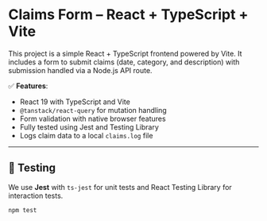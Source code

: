 # Claims Form – React + TypeScript + Vite

This project is a simple React + TypeScript frontend powered by Vite. It includes a form to submit claims (date, category, and description) with submission handled via a Node.js API route.

✅ **Features**:

- React 19 with TypeScript and Vite
- `@tanstack/react-query` for mutation handling
- Form validation with native browser features
- Fully tested using Jest and Testing Library
- Logs claim data to a local `claims.log` file

---

## 🧪 Testing

We use **Jest** with `ts-jest` for unit tests and React Testing Library for interaction tests.

```bash
npm test
```
